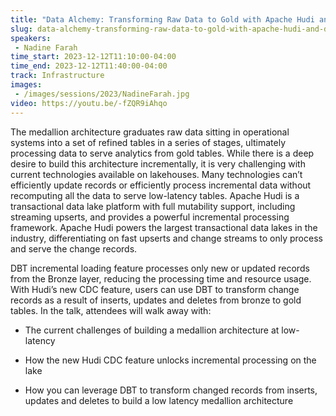 ```yaml
---
title: "Data Alchemy: Transforming Raw Data to Gold with Apache Hudi and DBT"
slug: data-alchemy-transforming-raw-data-to-gold-with-apache-hudi-and-dbt
speakers:
 - Nadine Farah
time_start: 2023-12-12T11:10:00-04:00
time_end: 2023-12-12T11:40:00-04:00
track: Infrastructure
images:
 - /images/sessions/2023/NadineFarah.jpg
video: https://youtu.be/-fZQR9iAhqo
---
```


The medallion architecture graduates raw data sitting in operational systems into a set of refined tables in a series of stages, ultimately processing data to serve analytics from gold tables. While there is a deep desire to build this architecture incrementally, it is very challenging with current technologies available on lakehouses. Many technologies can’t efficiently update records or efficiently process incremental data without recomputing all the data to serve low-latency tables. Apache Hudi is a transactional data lake platform with full mutability support, including streaming upserts, and provides a powerful incremental processing framework. Apache Hudi powers the largest transactional data lakes in the industry, differentiating on fast upserts and change streams to only process and serve the change records. 
 
 
 
 DBT incremental loading feature processes only new or updated records from the Bronze layer, reducing the processing time and resource usage. With Hudi’s new CDC feature, users can use DBT to transform change records as a result of inserts, updates and deletes from bronze to gold tables. In the talk, attendees will walk away with: 
 
 
 
 - The current challenges of building a medallion architecture at low-latency
 
 - How the new Hudi CDC feature unlocks incremental processing on the lake
 
 - How you can leverage DBT to transform changed records from inserts, updates and deletes to build a low latency medallion architecture